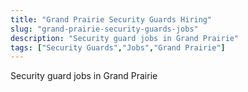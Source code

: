 ```yaml
---
title: "Grand Prairie Security Guards Hiring"
slug: "grand-prairie-security-guards-jobs"
description: "Security guard jobs in Grand Prairie"
tags: ["Security Guards","Jobs","Grand Prairie"]
---
```


Security guard jobs in Grand Prairie
